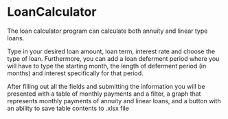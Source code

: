 # LoanCalculator
The loan calculator program can calculate both annuity and linear type loans.

Type in your desired loan amount, loan term, interest rate and choose the type of loan. 
Furthermore, you can add a loan deferment period where you will have to type the starting month, 
the length of deferment period (in months) and interest specifically for that period. 

After filling out all the fields and submitting the information you will be presented with 
a table of monthly payments and a filter, 
a graph that represents monthly payments of annuity and linear loans, and 
a button with an ability to save table contents to .xlsx file
